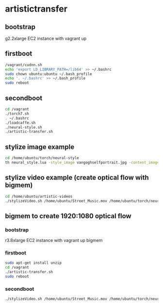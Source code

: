 # artistictransfer

## bootstrap
g2.2xlarge EC2 instance with vagrant up

## firstboot
``` sh
/vagrant/cudnn.sh
echo 'export LD_LIBRARY_PATH=/lib64' >> ~/.bashrc
sudo chown ubuntu:ubuntu ~/.bash_profile
echo '. ~/.bashrc' >> ~/.bash_profile
sudo reboot
```

## secondboot
``` sh
cd /vagrant
./torch7.sh
. ~/.bashrc
./loadcaffe.sh
./neural-style.sh
./artistic-transfer.sh
```

## stylize image example
``` sh
cd /home/ubuntu/torch/neural-style
th neural_style.lua -style_image vangoghselfportrait.jpg -content_image /vagrant/Marcia_Head.jpg  -backend cudnn -cudnn_autotune -optimizer lbfgs
```

## stylize video example (create optical flow with bigmem)
``` sh
cd /home/ubuntu/artistic-videos
./stylizeVideo.sh /home/ubuntu/Street_Music.mov /home/ubuntu/torch/neural-style/examples/inputs/woman-with-hat-matisse.jpg
```

## bigmem to create 1920:1080 optical flow
### bootstrap
r3.8xlarge EC2 instance with vagrant up bigmem
### firstboot
``` sh
sudo apt-get install unzip
cd /vagrant
./artistic-transfer.sh
sudo reboot
```
### secondboot
``` sh
./stylizeVideo.sh /home/ubuntu/Street_Music.mov /home/ubuntu/torch/neural-style/examples/inputs/woman-with-hat-matisse.jpg
```